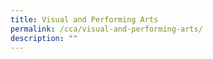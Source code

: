 ```yaml
---
title: Visual and Performing Arts
permalink: /cca/visual-and-performing-arts/
description: ""
---
```

